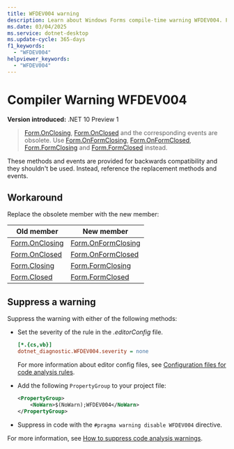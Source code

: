 ```yaml
---
title: WFDEV004 warning
description: Learn about Windows Forms compile-time warning WFDEV004. Form.OnClosing, Form.OnClosed, Form.Closing, and Form.Closed, are obsolete.
ms.date: 03/04/2025
ms.service: dotnet-desktop
ms.update-cycle: 365-days
f1_keywords:
  - "WFDEV004"
helpviewer_keywords:
  - "WFDEV004"
---
```

# Compiler Warning WFDEV004

**Version introduced:** .NET 10 Preview 1

> [Form.OnClosing], [Form.OnClosed] and the corresponding events are obsolete. Use [Form.OnFormClosing], [Form.OnFormClosed], [Form.FormClosing] and [Form.FormClosed] instead.

These methods and events are provided for backwards compatibility and they shouldn't be used. Instead, reference the replacement methods and events.

## Workaround

Replace the obsolete member with the new member:

| Old member       | New member           |
|------------------|----------------------|
| [Form.OnClosing] | [Form.OnFormClosing] |
| [Form.OnClosed]  | [Form.OnFormClosed]  |
| [Form.Closing]   | [Form.FormClosing]   |
| [Form.Closed]    | [Form.FormClosed]    |

## Suppress a warning

Suppress the warning with either of the following methods:

- Set the severity of the rule in the _.editorConfig_ file.

  ```ini
  [*.{cs,vb}]
  dotnet_diagnostic.WFDEV004.severity = none
  ```

  For more information about editor config files, see [Configuration files for code analysis rules](/dotnet/fundamentals/code-analysis/configuration-files).

- Add the following `PropertyGroup` to your project file:

  ```xml
  <PropertyGroup>
      <NoWarn>$(NoWarn);WFDEV004</NoWarn>
  </PropertyGroup>
  ```

- Suppress in code with the `#pragma warning disable WFDEV004` directive.

For more information, see [How to suppress code analysis warnings](/dotnet/fundamentals/code-analysis/suppress-warnings).

[Form.OnClosing]: xref:System.Windows.Forms.Form.OnClosing(System.ComponentModel.CancelEventArgs)
[Form.OnClosed]: xref:System.Windows.Forms.Form.OnClosed(System.EventArgs)
[Form.OnFormClosing]: xref:System.Windows.Forms.Form.OnFormClosing(System.Windows.Forms.FormClosingEventArgs)
[Form.OnFormClosed]: xref:System.Windows.Forms.Form.OnFormClosed(System.Windows.Forms.FormClosedEventArgs)
[Form.FormClosing]: xref:System.Windows.Forms.Form.FormClosing
[Form.FormClosed]: xref:System.Windows.Forms.Form.FormClosed
[Form.Closing]: xref:System.Windows.Forms.Form.Closing
[Form.Closed]: xref:System.Windows.Forms.Form.Closed
